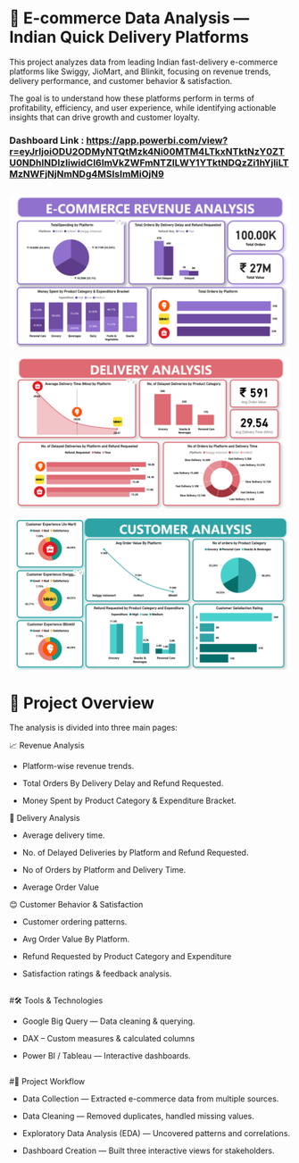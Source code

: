 # 🛒 E-commerce Data Analysis — Indian Quick Delivery Platforms

This project analyzes data from leading Indian fast-delivery e-commerce platforms like Swiggy, JioMart, and Blinkit, focusing on revenue trends, delivery performance, and customer behavior & satisfaction.

The goal is to understand how these platforms perform in terms of profitability, efficiency, and user experience, while identifying actionable insights that can drive growth and customer loyalty.

### Dashboard Link : https://app.powerbi.com/view?r=eyJrIjoiODU2ODMyNTQtMzk4Ni00MTM4LTkxNTktNzY0ZTU0NDhlNDIzIiwidCI6ImVkZWFmNTZlLWY1YTktNDQzZi1hYjliLTMzNWFjNjNmNDg4MSIsImMiOjN9
##

![Dashboard Screenshot](https://github.com/HilalAhmad01/E--Commerce-Data-Analysis/blob/main/Ecommerce%20Revenue%20Analysis.png)

![Dashboard Screenshot](https://github.com/HilalAhmad01/E--Commerce-Data-Analysis/blob/main/Ecommerce%20Delivery%20Analysis.png)

![Dashboard Screenshot](https://github.com/HilalAhmad01/E--Commerce-Data-Analysis/blob/main/Ecommerce%20Customer%20Analysis.png)

## 

# 📌 Project Overview

The analysis is divided into three main pages:

📈 Revenue Analysis

- Platform-wise revenue trends.

- Total Orders By Delivery Delay and Refund Requested.

- Money Spent by Product Category & Expenditure Bracket.

🚚 Delivery Analysis

- Average delivery time.

- No. of  Delayed Deliveries by Platform and Refund Requested.

- No of Orders by Platform and Delivery Time.

- Average Order Value

😊 Customer Behavior & Satisfaction

- Customer ordering patterns.

- Avg Order Value By Platform.
  
- Refund Requested by Product Category and Expenditure

- Satisfaction ratings & feedback analysis.

##

#🛠 Tools & Technologies

- Google Big Query — Data cleaning & querying.

- DAX – Custom measures & calculated columns

- Power BI / Tableau — Interactive dashboards.

## 

#📂 Project Workflow

- Data Collection — Extracted e-commerce data from multiple sources.

- Data Cleaning — Removed duplicates, handled missing values.

- Exploratory Data Analysis (EDA) — Uncovered patterns and correlations.

- Dashboard Creation — Built three interactive views for stakeholders.
